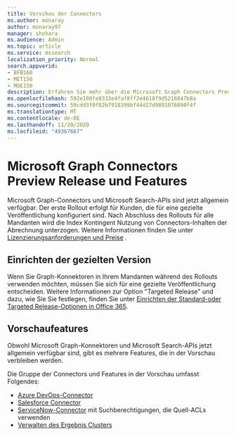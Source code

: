 ```yaml
---
title: Vorschau der Connectors
ms.author: monaray
author: monaray97
manager: shohara
ms.audience: Admin
ms.topic: article
ms.service: mssearch
localization_priority: Normal
search.appverid:
- BFB160
- MET150
- MOE150
description: Erfahren Sie mehr über die Microsoft Graph Connectors Preview für Microsoft Search.
ms.openlocfilehash: 592e108fe0333e4faf8ff2e4618f9d5216847b8a
ms.sourcegitcommit: 59cdd3f0f82b7918399bf44d27d9891076090f4f
ms.translationtype: MT
ms.contentlocale: de-DE
ms.lasthandoff: 11/20/2020
ms.locfileid: "49367667"
---
```

# <a name="microsoft-graph-connectors-preview-release-and-features"></a>Microsoft Graph Connectors Preview Release und Features

Microsoft Graph-Connectors und Microsoft Search-APIs sind jetzt allgemein verfügbar. Der erste Rollout erfolgt für Kunden, die für eine gezielte Veröffentlichung konfiguriert sind. Nach Abschluss des Rollouts für alle Mandanten wird die Index Kontingent Nutzung von Connectors-Inhalten der Abrechnung unterzogen. Weitere Informationen finden Sie unter [Lizenzierungsanforderungen und Preise](licensing.md) .

## <a name="set-up-targeted-release"></a>Einrichten der gezielten Version

Wenn Sie Graph-Konnektoren in Ihrem Mandanten während des Rollouts verwenden möchten, müssen Sie sich für eine gezielte Veröffentlichung entscheiden. Weitere Informationen zur Option "Targeted Release" und dazu, wie Sie Sie festlegen, finden Sie unter [Einrichten der Standard-oder Targeted Release-Optionen in Office 365](https://docs.microsoft.com/office365/admin/manage/release-options-in-office-365?view=o365-worldwide).

## <a name="preview-features"></a>Vorschaufeatures

Obwohl Microsoft Graph-Konnektoren und Microsoft Search-APIs jetzt allgemein verfügbar sind, gibt es mehrere Features, die in der Vorschau verbleiben werden.

Die Gruppe der Connectors und Features in der Vorschau umfasst Folgendes:

* [Azure DevOps-Connector](azure-devops-connector.md)
* [Salesforce Connector](salesforce-connector.md)
* [ServiceNow-Connector](servicenow.md) mit Suchberechtigungen, die Quell-ACLs verwenden
* [Verwalten des Ergebnis Clusters](result-cluster.md)